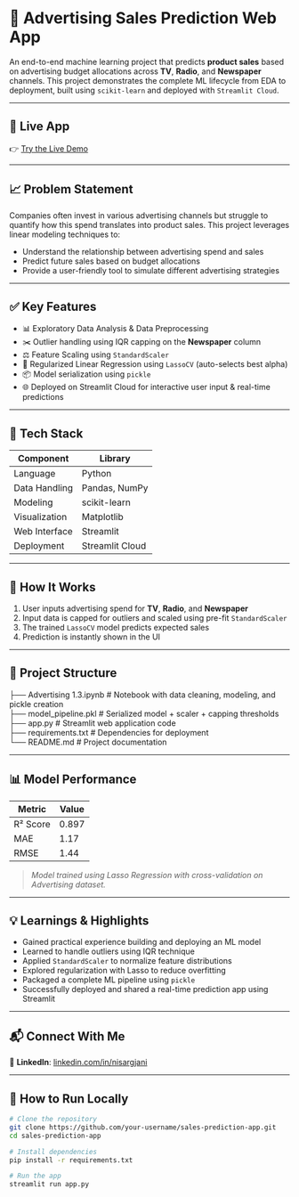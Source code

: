 # 🧠 Advertising Sales Prediction Web App

An end-to-end machine learning project that predicts **product sales** based on advertising budget allocations across **TV**, **Radio**, and **Newspaper** channels. This project demonstrates the complete ML lifecycle from EDA to deployment, built using `scikit-learn` and deployed with `Streamlit Cloud`.

---

## 🚀 Live App

👉 [Try the Live Demo](https://linear-regression-sales-prediction.streamlit.app/)

---

## 📈 Problem Statement

Companies often invest in various advertising channels but struggle to quantify how this spend translates into product sales. This project leverages linear modeling techniques to:

- Understand the relationship between advertising spend and sales
- Predict future sales based on budget allocations
- Provide a user-friendly tool to simulate different advertising strategies

---

## ✅ Key Features

- 📊 Exploratory Data Analysis & Data Preprocessing
- ✂️ Outlier handling using IQR capping on the **Newspaper** column
- ⚖️ Feature Scaling using `StandardScaler`
- 🧪 Regularized Linear Regression using `LassoCV` (auto-selects best alpha)
- 📦 Model serialization using `pickle`
- 🌐 Deployed on Streamlit Cloud for interactive user input & real-time predictions

---

## 🧰 Tech Stack

| Component         | Library        |
|------------------|----------------|
| Language         | Python         |
| Data Handling    | Pandas, NumPy  |
| Modeling         | scikit-learn   |
| Visualization    | Matplotlib     |
| Web Interface    | Streamlit      |
| Deployment       | Streamlit Cloud|

---

## 🧪 How It Works

1. User inputs advertising spend for **TV**, **Radio**, and **Newspaper**
2. Input data is capped for outliers and scaled using pre-fit `StandardScaler`
3. The trained `LassoCV` model predicts expected sales
4. Prediction is instantly shown in the UI

---

## 📁 Project Structure
├── Advertising 1.3.ipynb      # Notebook with data cleaning, modeling, and pickle creation  
├── model_pipeline.pkl         # Serialized model + scaler + capping thresholds  
├── app.py                     # Streamlit web application code  
├── requirements.txt           # Dependencies for deployment  
└── README.md                  # Project documentation  


---

## 📊 Model Performance

| Metric    | Value  |
|-----------|--------|
| R² Score  | 0.897  |
| MAE       | 1.17   |
| RMSE      | 1.44   |

> *Model trained using Lasso Regression with cross-validation on Advertising dataset.*

---

## 💡 Learnings & Highlights

- Gained practical experience building and deploying an ML model
- Learned to handle outliers using IQR technique
- Applied `StandardScaler` to normalize feature distributions
- Explored regularization with Lasso to reduce overfitting
- Packaged a complete ML pipeline using `pickle`
- Successfully deployed and shared a real-time prediction app using Streamlit

---


## 📬 Connect With Me
  💼 **LinkedIn**: [linkedin.com/in/nisargjani](https://linkedin.com/in/nisargjani)

---

## 📌 How to Run Locally

```bash
# Clone the repository
git clone https://github.com/your-username/sales-prediction-app.git
cd sales-prediction-app

# Install dependencies
pip install -r requirements.txt

# Run the app
streamlit run app.py

